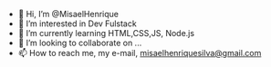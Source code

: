 - 👋 Hi, I’m @MisaelHenrique
- 👀 I’m interested in Dev Fulstack
- 🌱 I’m currently learning HTML,CSS,JS, Node.js
- 💞️ I’m looking to collaborate on ...
- 📫 How to reach me, my e-mail, misaelhenriquesilva@gmail.com

<!---
MisaelHenrique/MisaelHenrique is a ✨ special ✨ repository because its `README.md` (this file) appears on your GitHub profile.
You can click the Preview link to take a look at your changes.
--->
